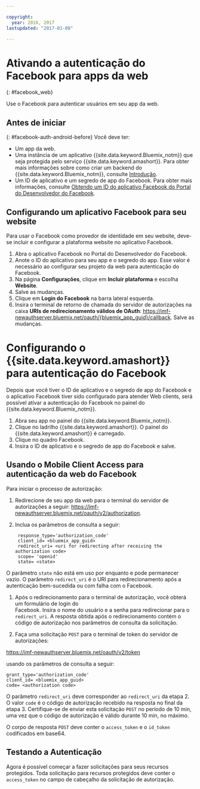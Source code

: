 ```yaml
---

copyright:
  year: 2016, 2017
lastupdated: "2017-01-08"

---
```


# Ativando a autenticação do Facebook para apps da web
{: #facebook_web}

Use o Facebook para autenticar usuários em seu app da web.

## Antes de iniciar
{: #facebook-auth-android-before}
Você deve ter:
* Um app da web.  
* Uma instância de um aplicativo {{site.data.keyword.Bluemix_notm}} que seja protegida pelo serviço {{site.data.keyword.amashort}}. Para obter mais informações sobre como criar um backend do {{site.data.keyword.Bluemix_notm}}, consulte [Introdução](index.html).
* Um ID de aplicativo e um segredo de app do Facebook. Para obter mais informações, consulte [Obtendo um ID do aplicativo Facebook do Portal do Desenvolvedor do Facebook](https://console.{DomainName}/docs/services/mobileaccess/facebook-auth-overview.html#facebook-appID).


## Configurando um aplicativo Facebook para seu website
Para usar o Facebook como provedor de identidade em seu website, deve-se incluir e configurar a plataforma website no aplicativo Facebook.

1. Abra o aplicativo Facebook no Portal do Desenvolvedor do Facebook.
1. Anote o ID do aplicativo para seu app e o segredo do app. Esse valor é necessário ao configurar seu projeto da web para autenticação do Facebook.
1. Na página **Configurações**, clique em **Incluir plataforma** e escolha **Website**.
1. Salve as mudanças.
1. Clique em **Login do Facebook** na barra lateral esquerda.
1. Insira o terminal de retorno de chamada do servidor de autorizações na caixa **URIs de redirecionamento válidos de OAuth**: https://imf-newauthserver.bluemix.net/oauth/{bluemix_app_guid}/callback. Salve as mudanças.




# Configurando o {{site.data.keyword.amashort}} para autenticação do Facebook
Depois que você tiver o ID de aplicativo e o segredo de app do Facebook e o aplicativo Facebook tiver sido configurado para atender Web clients, será possível ativar a autenticação do Facebook no painel do {{site.data.keyword.Bluemix_notm}}.

1. Abra seu app no painel do {{site.data.keyword.Bluemix_notm}}.
1. Clique no ladrilho {{site.data.keyword.amashort}}. O painel do {{site.data.keyword.amashort}} é carregado.
1. Clique no quadro Facebook.
1. Insira o ID de aplicativo e o segredo de app do Facebook e salve.




## Usando o Mobile Client Access para autenticação da web do Facebook

Para iniciar o processo de autorização:

1. Redirecione de seu app da web para o terminal do servidor de autorizações a seguir: https://imf-newauthserver.bluemix.net/oauth/v2/authorization.

1. Inclua os parâmetros de consulta a seguir:
   ```
    response_type='authorization_code'
    client_id= <bluemix_app_guid>
    redirect_uri= <uri for redirecting after receiving the authorization code>
    scope= 'openid'
    state= <state>
    ```


  O parâmetro `state` não está em uso por enquanto e pode permanecer vazio.
  O parâmetro `redirect_uri` é o URI para redirecionamento após a autenticação bem-sucedida ou com falha com o Facebook.

1. Após o redirecionamento para o terminal de autorização, você obterá um formulário de login
do      
   Facebook. Insira o nome do usuário e a senha para redirecionar para o `redirect_uri`.
   A resposta obtida após o redirecionamento contém o código de autorização nos parâmetros de consulta da solicitação.

1. Faça uma solicitação `POST` para o terminal de token do servidor de autorizações:

  https://imf-newauthserver.bluemix.net/oauth/v2/token

  usando os parâmetros de consulta a seguir:
  ```
  grant_type='authorization_code'
  client_id= <bluemix_app_guid>
  code= <authorization code>
  ```
O parâmetro `redirect_uri` deve corresponder ao `redirect_uri` da etapa 2.
O valor `code` é o código de autorização recebido na resposta no final da etapa 3.
Certifique-se de enviar esta solicitação `POST` no período de 10 min, uma vez que o código de autorização é válido durante 10 min, no máximo.

  O corpo de resposta `POST` deve conter o `access_token` e o `id_token` codificados em base64.

## Testando a Autenticação
Agora é possível começar a fazer solicitações para seus recursos protegidos.
Toda solicitação para recursos protegidos deve conter o `access_token` no campo de cabeçalho da solicitação de autorização.
